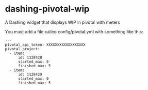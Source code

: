 # dashing-pivotal-wip
A Dashing widget that displays WIP in pivotal with meters 

You must add a file called config/pivotal.yml with something like this:
```
---
pivotal_api_token: XXXXXXXXXXXXXXXXXX
pivotal_project:
  - item:
      id: 1128428
      started_max: 9
      finished_max: 5
  - item:
      id: 1128429
      started_max: 9
      finished_max: 5
```

